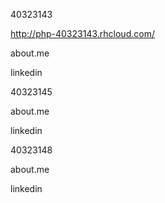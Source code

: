 40323143

http://php-40323143.rhcloud.com/

about.me

linkedin

40323145

about.me

linkedin

40323148

about.me

linkedin